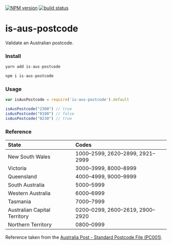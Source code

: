 [![NPM version][npm-image]][npm-url]
[![build status][travis-image]][travis-url]

# is-aus-postcode

Validate an Australian postcode.

### Install

```js
yarn add is-aus-postcode

npm i is-aus-postcode
```

### Usage

```js
var isAusPostcode = require('is-aus-postcode').default

isAusPostcode("2300") // true
isAusPostcode("0100") // false
isAusPostcode("0230") // true
```

### Reference

| State | Codes |
| :---- | :---- |
| New South Wales | 1000–2599, 2620–2899, 2921–2999 |
| Victoria | 3000–3999, 8000–8999 |
| Queensland | 4000–4999, 9000–9999 |
| South Australia | 5000–5999 |
| Western Australia | 6000–6999 |
| Tasmania | 7000–7999 |
| Australian Capital Territory | 0200–0299, 2600–2619, 2900–2920 |
| Northern Territory | 0800–0999 |

Reference taken from the [Australia Post - Standard Postcode File (PC001)](https://postcode.auspost.com.au/free_display.html?id=1).

[npm-image]: https://img.shields.io/npm/v/is-aus-postcode.svg?style=flat-square
[npm-url]: https://npmjs.org/package/is-aus-postcode
[travis-image]: https://img.shields.io/travis/chrisbuttery/is-aus-postcode.svg?style=flat-square
[travis-url]: https://travis-ci.org/chrisbuttery/is-aus-postcode

